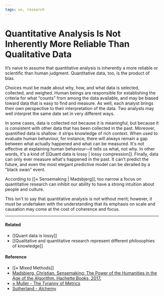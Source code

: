 ```yaml
---
tags: ux, research
---
```


# Quantitative Analysis Is Not Inherently More Reliable Than Qualitative Data

It’s naive to assume that quantitative analysis is inherently a more reliable or
scientific than human judgment. Quantitative data, too, is the product of bias.

Choices must be made about why, how, and what data is selected, collected, and
weighed. Human beings are responsible for establishing the criteria for what
“counts” from among the data available, and may be biased toward data that is
easy to find and measure. As well, each analyst brings their own perspective to
their interpretation of the data. Two analysts may well interpret the same date
set in very different ways.

In some cases, data is collected not because it is meaningful, but because it is
consistent with other data that has been collected in the past. Moreover,
quantified data is shallow: it strips knowledge of rich context. When used to
evaluate human behaviour, for instance, there will always remain a gap between
what actually happened and what can be measured. It's not effective at
explaining human behaviour—it tells us what, not why. In other words, it's a
kind of [[Quant data is lossy | lossy compression]]. Finally, data can only ever
measure what's happened in the past. It can't predict the future, and even the
most elegant predictive model can be derailed by a "black swan" event.

According to [[≈ Sensemaking | Madsbjerg]], too narrow a focus on quantitative
research can inhibit our ability to have a strong intuition about people and
culture.

This isn't to say that quantitative analysis is not without merit; however, it
must be undertaken with the understanding that its emphasis on scale and
causation may come at the cost of coherence and focus.

---

#### Related

- [[Quant data is lossy]]
- [[Qualitative and quantitative research represent different philosophies of knowledge]]

#### Reference

- [[≈ Mixed Methods]]
- [Madsbjerg, Christian. Sensemaking: The Power of the Humanities in the Age of the Algorithm. Hachette Books, 2017.](https://publish.obsidian.md/mobydiction/notes/%E2%89%88+Madsbjerg+-+Sensemaking)
- [≈ Muller - The Tyranny of Metrics](https://publish.obsidian.md/mobydiction/notes/%E2%89%88+Muller+-+The+Tyranny+of+Metrics)
- [Sutherland - Alchemy](https://publish.obsidian.md/mobydiction/Sutherland+-+Alchemy)
